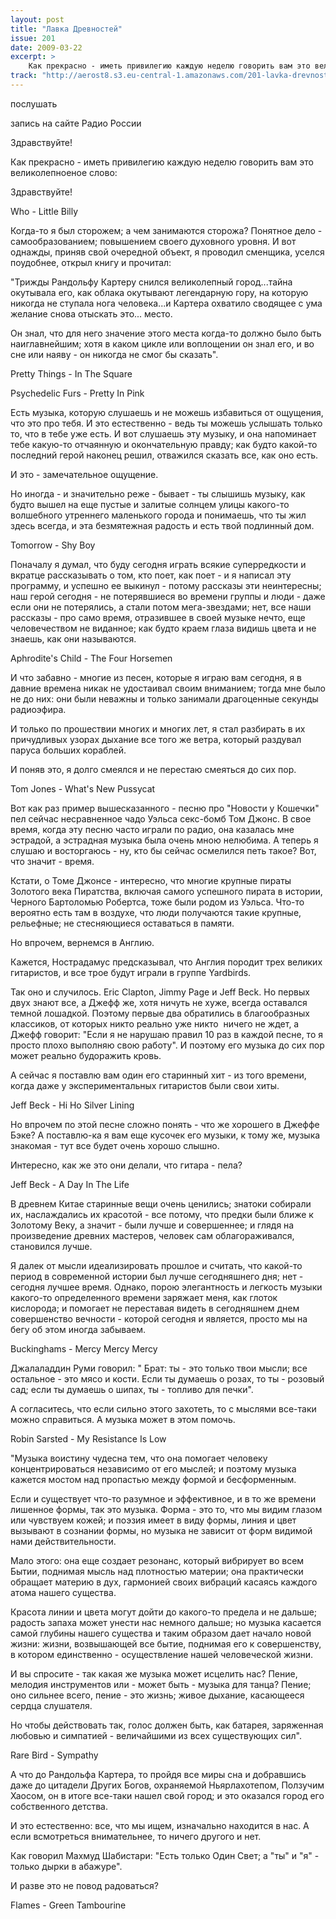 ```yaml
---
layout: post
title: "Лавка Древностей"
issue: 201
date: 2009-03-22
excerpt: >
    Как прекрасно - иметь привилегию каждую неделю говорить вам это великолепноеное слово:
track: "http://aerost8.s3.eu-central-1.amazonaws.com/201-lavka-drevnostej.mp3"
---
```


послушать

запись на сайте Радио России

Здравствуйте!

Как прекрасно - иметь привилегию каждую неделю говорить вам это великолепноеное слово:

Здравствуйте!

Who - Little Billy

Когда-то я был сторожем; а чем занимаются сторожа? Понятное дело - самообразованием; повышением своего духовного уровня. И вот однажды, приняв свой очередной объект, я проводил сменщика, уселся поудобнее, открыл книгу и прочитал:

"Трижды Рандольфу Картеру снился великолепный город...тайна окутывала его, как облака окутывают легендарную гору, на которую никогда не ступала нога человека...и Картера охватило сводящее с ума желание снова отыскать это... место.

Он знал, что для него значение этого места когда-то должно было быть наиглавнейшим; хотя в каком цикле или воплощении он знал его, и во сне или наяву - он никогда не смог бы сказать".

Pretty Things - In The Square

Psychedelic Furs - Pretty In Pink

Есть музыка, которую слушаешь и не можешь избавиться от ощущения, что это про тебя. И это естественно - ведь ты можешь услышать только то, что в тебе уже есть. И вот слушаешь эту музыку, и она напоминает тебе какую-то отчаянную и окончательную правду; как будто какой-то последний герой наконец решил, отважился сказать все, как оно есть.

И это - замечательное ощущение.

Но иногда - и значительно реже - бывает - ты слышишь музыку, как будто вышел на еще пустые и залитые солнцем улицы какого-то волшебного утреннего маленького города и понимаешь, что ты жил здесь всегда, и эта безмятежная радость и есть твой подлинный дом.

Tomorrow - Shy Boy

Поначалу я думал, что буду сегодня играть всякие суперредкости и вкратце рассказывать о том, кто поет, как поет - и я написал эту программу, и успешно ее выкинул - потому рассказы эти неинтересны; наш герой сегодня - не потерявшиеся во времени группы и люди - даже если они не потерялись, а стали потом мега-звездами; нет, все наши рассказы - про само время, отразившее в своей музыке нечто, еще человечеством не виданное; как будто краем глаза видишь цвета и не знаешь, как они называются.

Aphrodite's Child - The Four Horsemen

И что забавно - многие из песен, которые я играю вам сегодня, я в давние времена никак не удостаивал своим вниманием; тогда мне было не до них: они были неважны и только занимали драгоценные секунды радиоэфира.

И только по прошествии многих и многих лет, я стал разбирать в их причудливых узорах дыхание все того же ветра, который раздувал паруса больших кораблей.

И поняв это, я долго смеялся и не перестаю смеяться до сих пор.

Tom Jones - What's New Pussycat

Вот как раз пример вышесказанного - песню про "Новости у Кошечки" пел сейчас несравненное чадо Уэльса секс-бомб Том Джонс. В свое время, когда эту песню часто играли по радио, она казалась мне эстрадой, а эстрадная музыка была очень мною нелюбима. А теперь я слушаю и восторгаюсь - ну, кто бы сейчас осмелился петь такое? Вот, что значит - время.

Кстати, о Томе Джонсе - интересно, что многие крупные пираты Золотого века Пиратства, включая самого успешного пирата в истории, Черного Бартоломью Робертса, тоже были родом из Уэльса. Что-то вероятно есть там в воздухе, что люди получаются такие крупные, рельефные; не стесняющиеся оставаться в памяти.

Но впрочем, вернемся в Англию.

Кажется, Нострадамус предсказывал, что Англия породит трех великих гитаристов, и все трое будут играли в группе Yardbirds.

Так оно и случилось. Eric Clapton, Jimmy Page и Jeff Beck. Но первых двух знают все, а Джефф же, хотя ничуть не хуже, всегда оставался темной лошадкой. Поэтому первые два обратились в благообразных классиков, от которых никто реально уже никто  ничего не ждет, а Джефф говорит: "Если я не нарушаю правил 10 раз в каждой песне, то я просто плохо выполняю свою работу". И поэтому его музыка до сих пор может реально будоражить кровь.

А сейчас я поставлю вам один его старинный хит - из того времени, когда даже у экспериментальных гитаристов были свои хиты.

Jeff Beck - Hi Ho Silver Lining

Но впрочем по этой песне сложно понять - что же хорошего в Джеффе Бэке? А поставлю-ка я вам еще кусочек его музыки, к тому же, музыка знакомая - тут все будет очень хорошо слышно.

Интересно, как же это они делали, что гитара - пела?

Jeff Beck - A Day In The Life

В древнем Китае старинные вещи очень ценились; знатоки собирали их, наслаждались их красотой - все потому, что предки были ближе к Золотому Веку, а значит - были лучше и совершеннее; и глядя на произведение древних мастеров, человек сам облагораживался, становился лучше.

Я далек от мысли идеализировать прошлое и считать, что какой-то период в современной истории был лучше сегодняшнего дня; нет - сегодня лучшее время. Однако, порою элегантность и легкость музыки какого-то определенного времени заряжает меня, как глоток кислорода; и помогает не переставая видеть в сегодняшнем днем совершенство вечности - которой сегодня и является, просто мы на бегу об этом иногда забываем.

Buckinghams - Mercy Mercy Mercy

Джалаладдин Руми говорил: " Брат: ты - это только твои мысли; все остальное - это мясо и кости. Если ты думаешь о розах, то ты - розовый сад; если ты думаешь о шипах, ты - топливо для печки".

А согласитесь, что если сильно этого захотеть, то с мыслями все-таки можно справиться. А музыка может в этом помочь.

Robin Sarsted - My Resistance Is Low

"Музыка воистину чудесна тем, что она помогает человеку концентрироваться независимо от его мыслей; и поэтому музыка кажется мостом над пропастью между формой и бесформенным.

Если и существует что-то разумное и эффективное, и в то же времени лишенное формы, так это музыка. Форма - это то, что мы видим глазом или чувствуем кожей; и поэзия имеет в виду формы, линия и цвет вызывают в сознании формы, но музыка не зависит от форм видимой нами действительности.

Мало этого: она еще создает резонанс, который вибрирует во всем Бытии, поднимая мысль над плотностью материи; она практически обращает материю в дух, гармонией своих вибраций касаясь каждого атома нашего существа.

Красота линии и цвета могут дойти до какого-то предела и не дальше; радость запаха может унести нас немного дальше; но музыка касается самой глубины нашего существа и таким образом дает начало новой жизни: жизни, возвышающей все бытие, поднимая его к совершенству, в котором единственно - осуществление нашей человеческой жизни.

И вы спросите - так какая же музыка может исцелить нас? Пение, мелодия инструментов или - может быть - музыка для танца? Пение; оно сильнее всего, пение - это жизнь; живое дыхание, касающееся сердца слушателя.

Но чтобы действовать так, голос должен быть, как батарея, заряженная любовью и симпатией - величайшими из всех существующих сил".

Rare Bird - Sympathy

А что до Рандольфа Картера, то пройдя все миры сна и добравшись даже до цитадели Других Богов, охраняемой Ньярлахотепом, Ползучим Хаосом, он в итоге все-таки нашел свой город; и это оказался город его собственного детства.

И это естественно: все, что мы ищем, изначально находится в нас. А если всмотреться внимательнее, то ничего другого и нет.

Как говорил Махмуд Шабистари: "Есть только Один Свет; а "ты" и "я" - только дырки в абажуре".

И разве это не повод радоваться?

Flames - Green Tambourine
